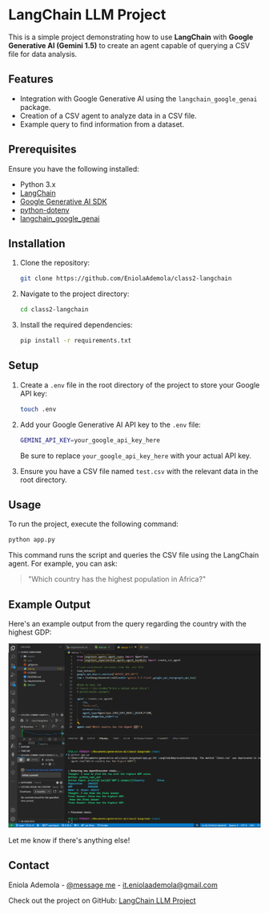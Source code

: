 # LangChain LLM Project

This is a simple project demonstrating how to use **LangChain** with **Google Generative AI (Gemini 1.5)** to create an agent capable of querying a CSV file for data analysis.

## Features

- Integration with Google Generative AI using the `langchain_google_genai` package.
- Creation of a CSV agent to analyze data in a CSV file.
- Example query to find information from a dataset.

## Prerequisites

Ensure you have the following installed:

- Python 3.x
- [LangChain](https://github.com/hwchase17/langchain)
- [Google Generative AI SDK](https://developers.generativeai.google/)
- [python-dotenv](https://pypi.org/project/python-dotenv/)
- [langchain_google_genai](https://pypi.org/project/langchain-google-genai/)

## Installation

1. Clone the repository:

   ```bash
   git clone https://github.com/EniolaAdemola/class2-langchain
   ```

2. Navigate to the project directory:

   ```bash
   cd class2-langchain
   ```

3. Install the required dependencies:

   ```bash
   pip install -r requirements.txt
   ```

## Setup

1. Create a `.env` file in the root directory of the project to store your Google API key:

   ```bash
   touch .env
   ```

2. Add your Google Generative AI API key to the `.env` file:

   ```bash
   GEMINI_API_KEY=your_google_api_key_here
   ```

   Be sure to replace `your_google_api_key_here` with your actual API key.

3. Ensure you have a CSV file named `test.csv` with the relevant data in the root directory.

## Usage

To run the project, execute the following command:

```bash
python app.py
```

This command runs the script and queries the CSV file using the LangChain agent. For example, you can ask:

> "Which country has the highest population in Africa?"

## Example Output

Here's an example output from the query regarding the country with the highest GDP:

![Highest GDP](./assets/highestGDP.png)

Let me know if there's anything else!

<!-- CONTACT -->

## Contact

Eniola Ademola - [@message me](https://instagram.com/_daveworld) - it.eniolaademola@gmail.com

Check out the project on GitHub: [LangChain LLM Project](https://github.com/EniolaAdemola/class2-langchain)
